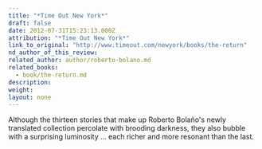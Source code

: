 ```yaml
---
title: "*Time Out New York*"
draft: false
date: 2012-07-31T15:23:13.000Z
attribution: "*Time Out New York*"
link_to_original: "http://www.timeout.com/newyork/books/the-return"
nd_author_of_this_review:
related_author: author/roberto-bolano.md
related_books:
  - book/the-return.md
description:
weight:
layout: none
---
```

Although the thirteen stories that make up Roberto Bolaño's newly translated collection percolate with brooding darkness, they also bubble with a surprising luminosity ... each richer and more resonant than the last.

